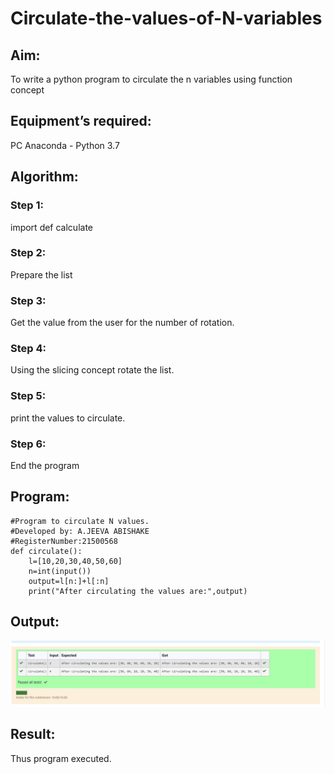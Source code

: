 # Circulate-the-values-of-N-variables
## Aim:
To write a python program to circulate the n variables using function concept
## Equipment’s required:
PC
Anaconda - Python 3.7
## Algorithm: 
### Step 1: 
import def calculate
### Step 2: 
Prepare the list
### Step 3: 
Get the value from the user for the number of rotation.
### Step 4: 
Using the slicing concept rotate the list.
### Step 5: 
print the values to circulate.
### Step 6: 
End the program
## Program:
```
#Program to circulate N values.
#Developed by: A.JEEVA ABISHAKE
#RegisterNumber:21500568
def circulate():
    l=[10,20,30,40,50,60]
    n=int(input())
    output=l[n:]+l[:n]
    print("After circulating the values are:",output)
 ```

## Output:
![output 1](SEW1.png)

## Result:
Thus program executed.
